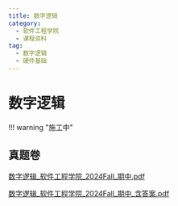 ```yaml
---
title: 数字逻辑
category:
  - 软件工程学院
  - 课程资料
tag:
  - 数字逻辑
  - 硬件基础
---
```


# 数字逻辑

!!! warning "施工中"

## 真题卷

[数字逻辑_软件工程学院_2024Fall_期中.pdf](../res/%E8%BD%AF%E4%BB%B6%E5%B7%A5%E7%A8%8B%E5%AD%A6%E9%99%A2/%E6%95%B0%E5%AD%97%E9%80%BB%E8%BE%91/%E7%9C%9F%E9%A2%98%E5%8D%B7/%E6%95%B0%E5%AD%97%E9%80%BB%E8%BE%91_%E8%BD%AF%E4%BB%B6%E5%B7%A5%E7%A8%8B%E5%AD%A6%E9%99%A2_2024Fall_%E6%9C%9F%E4%B8%AD.pdf)

[数字逻辑_软件工程学院_2024Fall_期中_含答案.pdf](../res/%E8%BD%AF%E4%BB%B6%E5%B7%A5%E7%A8%8B%E5%AD%A6%E9%99%A2/%E6%95%B0%E5%AD%97%E9%80%BB%E8%BE%91/%E7%9C%9F%E9%A2%98%E5%8D%B7/%E6%95%B0%E5%AD%97%E9%80%BB%E8%BE%91_%E8%BD%AF%E4%BB%B6%E5%B7%A5%E7%A8%8B%E5%AD%A6%E9%99%A2_2024Fall_%E6%9C%9F%E4%B8%AD_%E5%90%AB%E7%AD%94%E6%A1%88.pdf)

